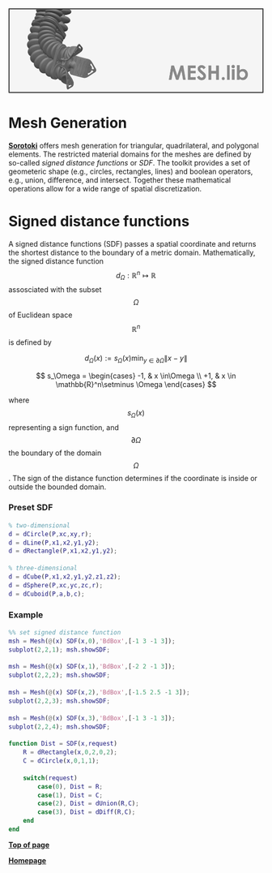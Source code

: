 <script src="https://cdn.mathjax.org/mathjax/latest/MathJax.js?config=TeX-AMS-MML_HTMLorMML" type="text/javascript"></script> 
<div align="center"> <img src="./src/mesh.png" width="650"> </div>

# Mesh Generation
[**Sorotoki**](https://bjcaasenbrood.github.io/SorotokiCode/) offers mesh generation for triangular, quadrilateral, and polygonal elements. The restricted material domains for the meshes are defined by so-called *signed distance functions* or *SDF*. The toolkit provides a set of geometeric shape (e.g., circles, rectangles, lines) and boolean operators, e.g., union, difference, and intersect. Together these mathematical operations allow for a wide range of spatial discretization. 

# Signed distance functions
A signed distance functions (SDF) passes a spatial coordinate and returns the shortest distance to the boundary of a metric domain. Mathematically, the signed distance function $$d_\Omega: \mathbb{R}^n \mapsto \mathbb{R}$$ assosciated with the subset $$\Omega$$ of Euclidean space $$\mathbb{R}^n$$ is defined by

$$ d_\Omega(x) := s_\Omega(x) \min_{y \in \partial \Omega} \lVert x - y \rVert$$ 

$$ s_\Omega = 
\begin{cases}
-1, & x \in\Omega \\
+1, & x \in \mathbb{R}^n\setminus \Omega
\end{cases}
$$

where $$s_\Omega(x)$$ representing a sign function, and $$\partial \Omega$$ the boundary of the domain $$\Omega$$. The sign of the distance function determines if the coordinate is inside or outside the bounded domain. 

### Preset SDF
```matlab
% two-dimensional
d = dCircle(P,xc,xy,r);
d = dLine(P,x1,x2,y1,y2);
d = dRectangle(P,x1,x2,y1,y2);

% three-dimensional
d = dCube(P,x1,x2,y1,y2,z1,z2);
d = dSphere(P,xc,yc,zc,r);
d = dCuboid(P,a,b,c);

```

### Example

```matlab
%% set signed distance function
msh = Mesh(@(x) SDF(x,0),'BdBox',[-1 3 -1 3]);
subplot(2,2,1); msh.showSDF;

msh = Mesh(@(x) SDF(x,1),'BdBox',[-2 2 -1 3]);
subplot(2,2,2); msh.showSDF;

msh = Mesh(@(x) SDF(x,2),'BdBox',[-1.5 2.5 -1 3]);
subplot(2,2,3); msh.showSDF;

msh = Mesh(@(x) SDF(x,3),'BdBox',[-1 3 -1 3]);
subplot(2,2,4); msh.showSDF;

function Dist = SDF(x,request)
    R = dRectangle(x,0,2,0,2);
    C = dCircle(x,0,1,1);

    switch(request)
        case(0), Dist = R;
        case(1), Dist = C;
        case(2), Dist = dUnion(R,C);
        case(3), Dist = dDiff(R,C);
    end
end
```

[**Top of page**](https://bjcaasenbrood.github.io/SorotokiCode/bin/Mesh.html)

[**Homepage**](https://bjcaasenbrood.github.io/SorotokiCode/)

